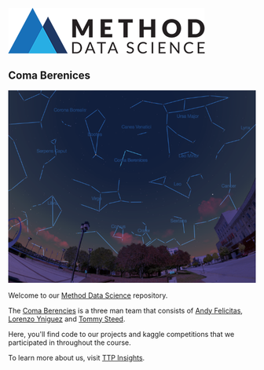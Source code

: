 ![Method-Logo](img/method_logo_small.png)

## Coma Berenices

![Coma-Cluster](img/coma2.png)

Welcome to our [Method Data Science](http://www.methoddatascience.com/) repository. 

The [Coma Berencies](https://ttpinsights.com/) is a three man team that consists of [Andy Felicitas](https://github.com/ABFdata), [Lorenzo Yniguez](https://github.com/lyniguez) and [Tommy Steed](https://github.com/tommysteed).

Here, you'll find code to our projects and kaggle competitions that we participated in throughout the course.

To learn more about us, visit [TTP Insights](https://ttpinsights.com/).
